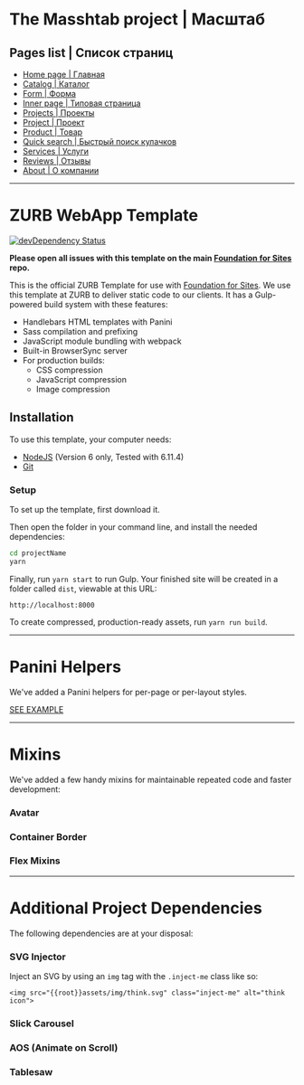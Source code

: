 # The Masshtab project | Масштаб

## Pages list | Список страниц

- [Home page | Главная](https://negodiaev.github.io/masshtab/)
- [Catalog | Каталог](https://negodiaev.github.io/masshtab/catalog.html)
- [Form | Форма](https://negodiaev.github.io/masshtab/form-page.html)
- [Inner page | Типовая страница](https://negodiaev.github.io/masshtab/inner.html)
- [Projects | Проекты](https://negodiaev.github.io/masshtab/projects.html)
- [Project | Проект](https://negodiaev.github.io/masshtab/project.html)
- [Product | Товар](https://negodiaev.github.io/masshtab/product.html)
- [Quick search | Быстрый поиск кулачков](https://negodiaev.github.io/masshtab/quick-search.html)
- [Services | Услуги](https://negodiaev.github.io/masshtab/services.html)
- [Reviews | Отзывы](https://negodiaev.github.io/masshtab/reviews.html)
- [About | О компании](https://negodiaev.github.io/masshtab/about.html)

---

# ZURB WebApp Template

[![devDependency Status](https://david-dm.org/zurb/foundation-zurb-template/dev-status.svg)](https://david-dm.org/zurb/foundation-zurb-template#info=devDependencies)

**Please open all issues with this template on the main [Foundation for Sites](https://github.com/zurb/foundation-sites/issues) repo.**

This is the official ZURB Template for use with [Foundation for Sites](http://foundation.zurb.com/sites). We use this template at ZURB to deliver static code to our clients. It has a Gulp-powered build system with these features:

- Handlebars HTML templates with Panini
- Sass compilation and prefixing
- JavaScript module bundling with webpack
- Built-in BrowserSync server
- For production builds:
  - CSS compression
  - JavaScript compression
  - Image compression

## Installation

To use this template, your computer needs:

- [NodeJS](https://nodejs.org/en/) (Version 6 only, Tested with 6.11.4)
- [Git](https://git-scm.com/)

### Setup

To set up the template, first download it.

Then open the folder in your command line, and install the needed dependencies:

```bash
cd projectName
yarn
```

Finally, run `yarn start` to run Gulp. Your finished site will be created in a folder called `dist`, viewable at this URL:

```
http://localhost:8000
```

To create compressed, production-ready assets, run `yarn run build`.

---

# Panini Helpers

We've added a Panini helpers for per-page or per-layout styles.

[SEE EXAMPLE](http://notebooks.zurb.com/posts/10139362?t=f9b74287fe3ac074)

---

# Mixins

We've added a few handy mixins for maintainable repeated code and faster development:

### Avatar

### Container Border

### Flex Mixins

---

# Additional Project Dependencies

The following dependencies are at your disposal:

### SVG Injector

Inject an SVG by using an `img` tag with the `.inject-me` class like so:

`<img src="{{root}}assets/img/think.svg" class="inject-me" alt="think icon">`

### Slick Carousel

### AOS (Animate on Scroll)

### Tablesaw
